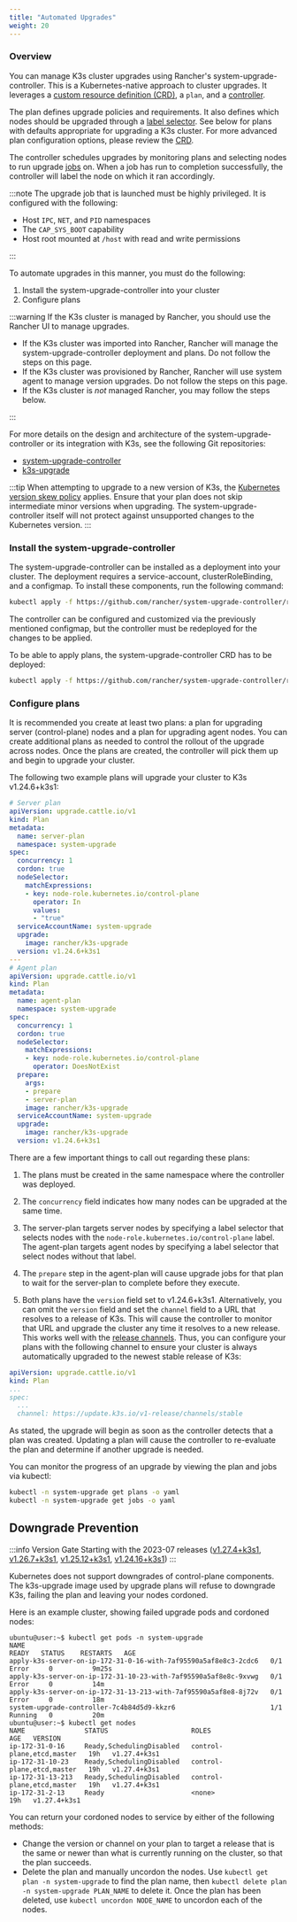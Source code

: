 ```yaml
---
title: "Automated Upgrades"
weight: 20
---
```


### Overview

You can manage K3s cluster upgrades using Rancher's system-upgrade-controller. This is a Kubernetes-native approach to cluster upgrades. It leverages a [custom resource definition (CRD)](https://kubernetes.io/docs/concepts/extend-kubernetes/api-extension/custom-resources/#custom-resources), a `plan`, and a [controller](https://kubernetes.io/docs/concepts/architecture/controller/).

The plan defines upgrade policies and requirements. It also defines which nodes should be upgraded through a [label selector](https://kubernetes.io/docs/concepts/overview/working-with-objects/labels/). See below for plans with defaults appropriate for upgrading a K3s cluster. For more advanced plan configuration options, please review the [CRD](https://github.com/rancher/system-upgrade-controller/blob/master/pkg/apis/upgrade.cattle.io/v1/types.go).

The controller schedules upgrades by monitoring plans and selecting nodes to run upgrade [jobs](https://kubernetes.io/docs/concepts/workloads/controllers/jobs-run-to-completion/) on. When a job has run to completion successfully, the controller will label the node on which it ran accordingly.

:::note 
The upgrade job that is launched must be highly privileged. It is configured with the following:
- Host `IPC`, `NET`, and `PID` namespaces
- The `CAP_SYS_BOOT` capability
- Host root mounted at `/host` with read and write permissions

:::


To automate upgrades in this manner, you must do the following:

1. Install the system-upgrade-controller into your cluster
1. Configure plans

:::warning
If the K3s cluster is managed by Rancher, you should use the Rancher UI to manage upgrades.
- If the K3s cluster was imported into Rancher, Rancher will manage the system-upgrade-controller deployment and plans. Do not follow the steps on this page.
- If the K3s cluster was provisioned by Rancher, Rancher will use system agent to manage version upgrades. Do not follow the steps on this page.
- If the K3s cluster is *not* managed Rancher, you may follow the steps below.

:::

For more details on the design and architecture of the system-upgrade-controller or its integration with K3s, see the following Git repositories:

- [system-upgrade-controller](https://github.com/rancher/system-upgrade-controller)
- [k3s-upgrade](https://github.com/k3s-io/k3s-upgrade)

:::tip
When attempting to upgrade to a new version of K3s, the [Kubernetes version skew policy](https://kubernetes.io/docs/setup/release/version-skew-policy/) applies. Ensure that your plan does not skip intermediate minor versions when upgrading. The system-upgrade-controller itself will not protect against unsupported changes to the Kubernetes version.
:::

### Install the system-upgrade-controller

 The system-upgrade-controller can be installed as a deployment into your cluster. The deployment requires a service-account, clusterRoleBinding, and a configmap. To install these components, run the following command:

```bash
kubectl apply -f https://github.com/rancher/system-upgrade-controller/releases/latest/download/system-upgrade-controller.yaml
```
The controller can be configured and customized via the previously mentioned configmap, but the controller must be redeployed for the changes to be applied.

To be able to apply plans, the system-upgrade-controller CRD has to be deployed:

```bash
kubectl apply -f https://github.com/rancher/system-upgrade-controller/releases/latest/download/crd.yaml
```

### Configure plans
It is recommended you create at least two plans: a plan for upgrading server (control-plane) nodes and a plan for upgrading agent nodes. You can create additional plans as needed to control the rollout of the upgrade across nodes. Once the plans are created, the controller will pick them up and begin to upgrade your cluster.  

The following two example plans will upgrade your cluster to K3s v1.24.6+k3s1:

```yaml
# Server plan
apiVersion: upgrade.cattle.io/v1
kind: Plan
metadata:
  name: server-plan
  namespace: system-upgrade
spec:
  concurrency: 1
  cordon: true
  nodeSelector:
    matchExpressions:
    - key: node-role.kubernetes.io/control-plane
      operator: In
      values:
      - "true"
  serviceAccountName: system-upgrade
  upgrade:
    image: rancher/k3s-upgrade
  version: v1.24.6+k3s1
---
# Agent plan
apiVersion: upgrade.cattle.io/v1
kind: Plan
metadata:
  name: agent-plan
  namespace: system-upgrade
spec:
  concurrency: 1
  cordon: true
  nodeSelector:
    matchExpressions:
    - key: node-role.kubernetes.io/control-plane
      operator: DoesNotExist
  prepare:
    args:
    - prepare
    - server-plan
    image: rancher/k3s-upgrade
  serviceAccountName: system-upgrade
  upgrade:
    image: rancher/k3s-upgrade
  version: v1.24.6+k3s1
```

There are a few important things to call out regarding these plans:

1) The plans must be created in the same namespace where the controller was deployed.

2) The `concurrency` field indicates how many nodes can be upgraded at the same time. 

3) The server-plan targets server nodes by specifying a label selector that selects nodes with the `node-role.kubernetes.io/control-plane` label. The agent-plan targets agent nodes by specifying a label selector that select nodes without that label.

4) The `prepare` step in the agent-plan will cause upgrade jobs for that plan to wait for the server-plan to complete before they execute.

5) Both plans have the `version` field set to v1.24.6+k3s1. Alternatively, you can omit the `version` field and set the `channel` field to a URL that resolves to a release of K3s. This will cause the controller to monitor that URL and upgrade the cluster any time it resolves to a new release. This works well with the [release channels](manual.md#release-channels). Thus, you can configure your plans with the following channel to ensure your cluster is always automatically upgraded to the newest stable release of K3s:
```yaml
apiVersion: upgrade.cattle.io/v1
kind: Plan
...
spec:
  ...
  channel: https://update.k3s.io/v1-release/channels/stable

```

As stated, the upgrade will begin as soon as the controller detects that a plan was created. Updating a plan will cause the controller to re-evaluate the plan and determine if another upgrade is needed.

You can monitor the progress of an upgrade by viewing the plan and jobs via kubectl:
```bash
kubectl -n system-upgrade get plans -o yaml
kubectl -n system-upgrade get jobs -o yaml
```


## Downgrade Prevention

:::info Version Gate
Starting with the 2023-07 releases ([v1.27.4+k3s1](https://github.com/k3s-io/k3s-upgrade/releases/tag/v1.27.4%2Bk3s1), [v1.26.7+k3s1](https://github.com/k3s-io/k3s-upgrade/releases/tag/v1.26.7%2Bk3s1), [v1.25.12+k3s1](https://github.com/k3s-io/k3s-upgrade/releases/tag/v1.25.12%2Bk3s1), [v1.24.16+k3s1](https://github.com/k3s-io/k3s-upgrade/releases/tag/v1.24.16%2Bk3s1))
:::

Kubernetes does not support downgrades of control-plane components. The k3s-upgrade image used by upgrade plans will refuse to downgrade K3s, failing the plan and leaving your nodes cordoned.

Here is an example cluster, showing failed upgrade pods and cordoned nodes:

```console
ubuntu@user:~$ kubectl get pods -n system-upgrade
NAME                                                              READY   STATUS    RESTARTS   AGE
apply-k3s-server-on-ip-172-31-0-16-with-7af95590a5af8e8c3-2cdc6   0/1     Error     0          9m25s
apply-k3s-server-on-ip-172-31-10-23-with-7af95590a5af8e8c-9xvwg   0/1     Error     0          14m
apply-k3s-server-on-ip-172-31-13-213-with-7af95590a5af8e8-8j72v   0/1     Error     0          18m
system-upgrade-controller-7c4b84d5d9-kkzr6                        1/1     Running   0          20m
ubuntu@user:~$ kubectl get nodes
NAME               STATUS                     ROLES                       AGE   VERSION
ip-172-31-0-16     Ready,SchedulingDisabled   control-plane,etcd,master   19h   v1.27.4+k3s1
ip-172-31-10-23    Ready,SchedulingDisabled   control-plane,etcd,master   19h   v1.27.4+k3s1
ip-172-31-13-213   Ready,SchedulingDisabled   control-plane,etcd,master   19h   v1.27.4+k3s1
ip-172-31-2-13     Ready                      <none>                      19h   v1.27.4+k3s1
```
You can return your cordoned nodes to service by either of the following methods:
* Change the version or channel on your plan to target a release that is the same or newer than what is currently running on the cluster, so that the plan succeeds.
* Delete the plan and manually uncordon the nodes.
  Use `kubectl get plan -n system-upgrade` to find the plan name, then `kubectl delete plan -n system-upgrade PLAN_NAME` to delete it. Once the plan has been deleted, use `kubectl uncordon NODE_NAME` to uncordon each of the nodes.
